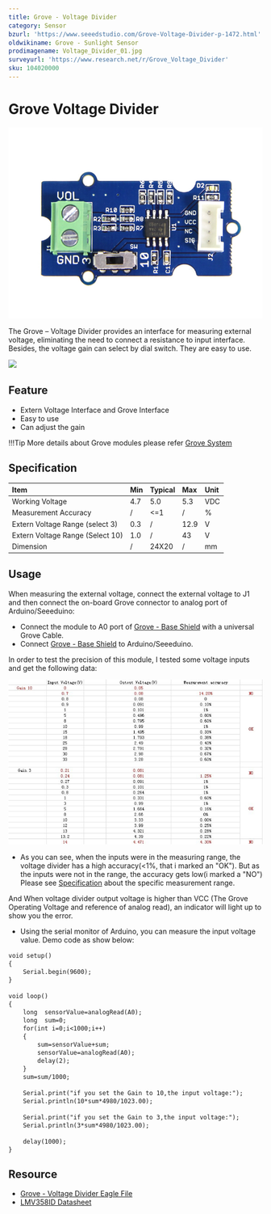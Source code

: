 ```yaml
---
title: Grove - Voltage Divider
category: Sensor
bzurl: 'https://www.seeedstudio.com/Grove-Voltage-Divider-p-1472.html'
oldwikiname: Grove - Sunlight Sensor
prodimagename: Voltage_Divider_01.jpg
surveyurl: 'https://www.research.net/r/Grove_Voltage_Divider'
sku: 104020000
---
```


# Grove Voltage Divider

![](https://github.com/SeeedDocument/Grove-Voltage_Divider/raw/master/img/Voltage_Divider_01.jpg)

The Grove – Voltage Divider provides an interface for measuring external voltage, eliminating the need to connect a resistance to input interface. Besides, the voltage gain can select by dial switch. They are easy to use.

[![](https://github.com/SeeedDocument/Seeed-WiKi/raw/master/docs/images/300px-Get_One_Now_Banner-ragular.png)](https://www.seeedstudio.com/Grove-Voltage-Divider-p-1472.html)

## Feature

* Extern Voltage Interface and Grove Interface
* Easy to use
* Can adjust the gain

!!!Tip More details about Grove modules please refer [Grove System](http://wiki.seeed.cc/Grove_System/)

## Specification

| Item | Min | Typical | Max | Unit |
| :--- | :--- | :--- | :--- | :--- |
| Working Voltage | 4.7 | 5.0 | 5.3 | VDC |
| Measurement Accuracy | / | &lt;=1 | / | % |
| Extern Voltage Range    \(select 3\) | 0.3 | / | 12.9 | V |
| Extern Voltage Range \(Select 10\) | 1.0 | / | 43 | V |
| Dimension | / | 24X20 | / | mm |

## Usage

When measuring the external voltage, connect the external voltage to J1 and then connect the on-board Grove connector to analog port of Arduino/Seeeduino:

* Connect the module to A0 port of [Grove - Base Shield](http://wiki.seeedstudio.com/wiki/Grove_-_Base_Shield) with a universal Grove Cable.
* Connect [Grove - Base Shield](http://wiki.seeedstudio.com/wiki/Grove_-_Base_Shield) to Arduino/Seeeduino.

In order to test the precision of this module, I tested some voltage inputs and get the following data:

![](https://github.com/SeeedDocument/Grove-Voltage_Divider/raw/master/img/Voltage_Divider_Test_Score.jpg)

* As you can see, when the inputs were in the measuring range, the voltage divider has a high accuracy\(&lt;1%, that i marked an "OK"\). But as the inputs were not in the range, the accuracy gets low\(i marked a "NO"\) Please see [Specification](http://wiki.seeedstudio.com/wiki/Grove_-_Voltage_Divider#Specification) about the specific measurement range.

And When voltage divider output voltage is higher than VCC \(The Grove Operating Voltage and reference of analog read\), an indicator will light up to show you the error.

* Using the serial monitor of Arduino, you can measure the input voltage value. Demo code as show below:

```text
void setup()
{
    Serial.begin(9600);
}

void loop()
{
    long  sensorValue=analogRead(A0);
    long  sum=0;
    for(int i=0;i<1000;i++)
    {
        sum=sensorValue+sum;
        sensorValue=analogRead(A0);
        delay(2);
    }
    sum=sum/1000;

    Serial.print("if you set the Gain to 10,the input voltage:");
    Serial.println(10*sum*4980/1023.00);

    Serial.print("if you set the Gain to 3,the input voltage:");
    Serial.println(3*sum*4980/1023.00);

    delay(1000);
}
```

## Resource

* [Grove - Voltage Divider Eagle File](https://github.com/SeeedDocument/Grove-Voltage_Divider/raw/master/res/Grove-Voltage_Divider_Eagle_File.zip)
* [LMV358ID Datasheet](https://github.com/SeeedDocument/Grove-Voltage_Divider/raw/master/res/LMV358ID_Datasheet.pdf)

